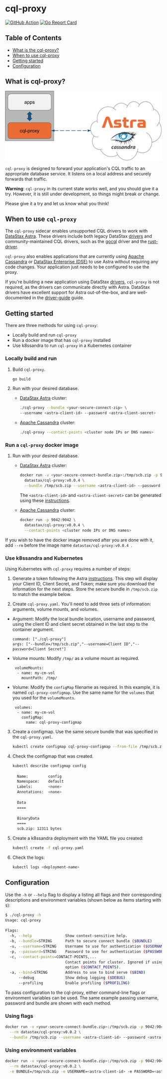 # cql-proxy

[![GitHub Action](https://github.com/datastax/cql-proxy/actions/workflows/test.yml/badge.svg)](https://github.com/datastax/cql-proxy/actions/workflows/test.yml) [![Go Report Card](https://goreportcard.com/badge/github.com/datastax/cql-proxy)](https://goreportcard.com/report/github.com/datastax/cql-proxy)

## Table of Contents

- [What is the cql-proxy?](https://github.com/datastax/cql-proxy#what-is-cqlproxy)
- [When to use cql-proxy](https://github.com/datastax/cql-proxy#when-to-use-cql-proxy)
- [Getting started](https://github.com/datastax/cql-proxy#getting-started)
- [Configuration](https://github.com/datastax/cql-proxy#configuration)

## What is cql-proxy?

![cql-proxy](cql-proxy.png)

`cql-proxy` is designed to forward your application's CQL traffic to an appropriate database service. It listens on a local address and securely forwards that traffic.

**Warning**: `cql-proxy` in its current state works well, and you should give it a try. However, it is still under development, so things might break or change. 

Please give it a try and let us know what you think!
## When to use `cql-proxy`

The `cql-proxy` sidecar enables unsupported CQL drivers to work with [DataStax Astra][astra]. These drivers include both legacy DataStax [drivers] and community-maintained CQL drivers, such as the [gocql] driver and the [rust-driver].

`cql-proxy` also enables applications that are currently using [Apache Cassandra][cassandra] or [DataStax Enterprise (DSE)][dse] to use Astra without requiring any code changes.  Your application just needs to be configured to use the proxy.

If you're building a new application using DataStax [drivers], `cql-proxy` is not required, as the drivers can communicate directly with Astra. DataStax drivers have excellent support for Astra out-of-the-box, and are well-documented in the [driver-guide] guide. 
## Getting started

There are three methods for using `cql-proxy`:

- Locally build and run `cql-proxy`
- Run a docker image that has `cql-proxy` installed
- Use k8ssandra to run `cql-proxy` in a Kubernetes container 

### Locally build and run

1. Build `cql-proxy`.

    ```sh
    go build
    ```

2. Run with your desired database.

   - [DataStax Astra][astra] cluster:

      ```sh
      ./cql-proxy --bundle <your-secure-connect-zip> \
      --username <astra-client-id> --password <astra-client-secret>
      ```
   - [Apache Cassandra][cassandra] cluster:

      ```sh
      ./cql-proxy --contact-points <cluster node IPs or DNS names>
      ```
### Run a `cql-proxy` docker image

1. Run with your desired database.

   - [DataStax Astra][astra] cluster:

      ```sh
      docker run -v <your-secure-connect-bundle.zip>:/tmp/scb.zip -p 9042:9042 \
        datastax/cql-proxy:v0.0.4 \
        --bundle /tmp/scb.zip --username <astra-client-id> --password <astra-client-secret>
      ```
      The `<astra-client-id>` and `<astra-client-secret>` can be generated using these [instructions].

   - [Apache Cassandra][cassandra] cluster:

      ```sh
      docker run -p 9042:9042 \
        datastax/cql-proxy:v0.0.4 \
        --contact-points <cluster node IPs or DNS names>
      ```
  If you wish to have the docker image removed after you are done with it, add `--rm` before the image name `datastax/cql-proxy:v0.0.4 `.

### Use k8ssandra and Kubernetes

Using Kubernetes with `cql-proxy` requires a number of steps:

1. Generate a token following the Astra [instructions](https://docs.datastax.com/en/astra/docs/manage-application-tokens.html#_create_application_token). This step will display your Client ID, Client Secret, and Token; make sure you download the information for the next steps. Store the secure bundle in `/tmp/scb.zip` to match the example below.

2. Create `cql-proxy.yaml`. You'll need to add three sets of information: arguments, volume mounts, and volumes.

 - Argument: Modify the local bundle location, username and password, using the client ID and client secret obtained in the last step to the container argument.   

      ```
      command: ["./cql-proxy"]
      args: ["--bundle=/tmp/scb.zip","--username=Client ID","--password=Client Secret"]
      ```

- Volume mounts: Modify `/tmp/` as a volume mount as required.

       volumeMounts:
        - name: my-cm-vol
          mountPath: /tmp/
 

- Volume: Modify the `configMap` filename as required. In this example, it is named `cql-proxy-configmap`. Use the same name for the `volumes` that you used for the `volumeMounts`. 

       volumes:
        - name: my-cm-vol
          configMap:
            name: cql-proxy-configmap        
    
3. Create a configmap. Use the same secure bundle that was specified in the `cql-proxy.yaml`.
      
      ```sh
      kubectl create configmap cql-proxy-configmap --from-file /tmp/scb.zip 
      ```

4. Check the configmap that was created. 

    ```sh
    kubectl describe configmap config
      
      Name:         config
      Namespace:    default
      Labels:       <none>
      Annotations:  <none>

      Data
      ====

      BinaryData
      ====
      scb.zip: 12311 bytes
    ```

5. Create a k8ssandra deployment with the YAML file you created:

    ```sh
    kubectl create -f cql-proxy.yaml
    ```

6. Check the logs:
    ```sh
    kubectl logs <deployment-name>
    ```

## Configuration

Use the `-h` or `--help` flag to display a listing all flags and their corresponding descriptions and environment variables (shown below as items starting with `$`):

```sh
$ ./cql-proxy -h
Usage: cql-proxy

Flags:
  -h, --help               Show context-sensitive help.
  -b, --bundle=STRING      Path to secure connect bundle ($BUNDLE)
  -u, --username=STRING    Username to use for authentication ($USERNAME)
  -p, --password=STRING    Password to use for authentication ($PASSWORD)
  -c, --contact-points=CONTACT-POINTS,...
                           Contact points for cluster. Ignored if using the bundle path
                           option ($CONTACT_POINTS).
  -a, --bind=STRING        Address to use to bind serve ($BIND)
      --debug              Show debug logging ($DEBUG)
      --profiling          Enable profiling ($PROFILING)
```

To pass configuration to the cql-proxy, either command-line flags or environment variables can be used. The same example passing username, password and bundle are shown with each method.
### Using flags

```sh
docker run -v <your-secure-connect-bundle.zip>:/tmp/scb.zip -p 9042:9042 \
  --rm datastax/cql-proxy:v0.0.2 \
  --bundle /tmp/scb.zip --username <astra-client-id> --password <astra-client-secret>
```
### Using environment variables

```sh
docker run -v <your-secure-connect-bundle.zip>:/tmp/scb.zip -p 9042:9042  \
  --rm datastax/cql-proxy:v0.0.2 \
  -e BUNDLE=/tmp/scb.zip -e USERNAME=<astra-client-id> -e PASSWORD=<astra-client-secret>
```

[astra]: https://astra.datastax.com/
[drivers]: https://docs.datastax.com/en/driver-matrix/doc/driver_matrix/common/driverMatrix.html
[gocql]: https://github.com/gocql/gocql
[rust-driver]: https://github.com/scylladb/scylla-rust-driver
[driver-guide]: https://docs.datastax.com/en/astra/docs/connecting-to-astra-databases-using-datastax-drivers.html
[cassandra]: https://cassandra.apache.org/
[dse]: https://www.datastax.com/products/datastax-enterprise
[instructions]: https://docs.datastax.com/en/astra/docs/manage-application-tokens.html



